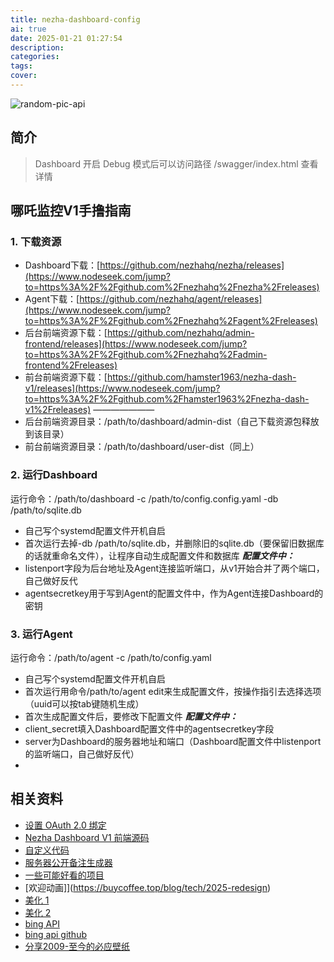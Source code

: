 ```yaml
---
title: nezha-dashboard-config
ai: true
date: 2025-01-21 01:27:54
description:
categories:
tags:
cover:
---
```


<!-- markdownlint-disable-next-line MD033 -->
<meta name="referrer" content="no-referrer"/>

![random-pic-api](https://cover.dong4j.ink:1024)

## 简介





> Dashboard 开启 Debug 模式后可以访问路径 /swagger/index.html 查看详情



## 哪吒监控V1手撸指南

### **1. 下载资源**

- Dashboard下载：[https://github.com/nezhahq/nezha/releases](https://www.nodeseek.com/jump?to=https%3A%2F%2Fgithub.com%2Fnezhahq%2Fnezha%2Freleases)
- Agent下载：[https://github.com/nezhahq/agent/releases](https://www.nodeseek.com/jump?to=https%3A%2F%2Fgithub.com%2Fnezhahq%2Fagent%2Freleases)
- 后台前端资源下载：[https://github.com/nezhahq/admin-frontend/releases](https://www.nodeseek.com/jump?to=https%3A%2F%2Fgithub.com%2Fnezhahq%2Fadmin-frontend%2Freleases)
- 前台前端资源下载：[https://github.com/hamster1963/nezha-dash-v1/releases](https://www.nodeseek.com/jump?to=https%3A%2F%2Fgithub.com%2Fhamster1963%2Fnezha-dash-v1%2Freleases)
  ———————
- 后台前端资源目录：/path/to/dashboard/admin-dist（自己下载资源包释放到该目录）
- 前台前端资源目录：/path/to/dashboard/user-dist（同上）

### **2. 运行Dashboard**

运行命令：/path/to/dashboard -c /path/to/config.config.yaml -db /path/to/sqlite.db

- 自己写个systemd配置文件开机自启
- 首次运行去掉-db /path/to/sqlite.db，并删除旧的sqlite.db（要保留旧数据库的话就重命名文件），让程序自动生成配置文件和数据库
  ***配置文件中：***
- listenport字段为后台地址及Agent连接监听端口，从v1开始合并了两个端口，自己做好反代
- agentsecretkey用于写到Agent的配置文件中，作为Agent连接Dashboard的密钥

### **3. 运行Agent**

运行命令：/path/to/agent -c /path/to/config.yaml

- 自己写个systemd配置文件开机自启
- 首次运行用命令/path/to/agent edit来生成配置文件，按操作指引去选择选项（uuid可以按tab键随机生成）
- 首次生成配置文件后，要修改下配置文件
  ***配置文件中：***
- client_secret填入Dashboard配置文件中的agentsecretkey字段
- server为Dashboard的服务器地址和端口（Dashboard配置文件中listenport的监听端口，自己做好反代）
- 


## 相关资料

- [设置 OAuth 2.0 绑定](https://nezha.wiki/guide/q14.html)
- [Nezha Dashboard V1 前端源码](https://github.com/hamster1963/nezha-dash-v1?tab=readme-ov-file)
- [自定义代码](https://nezhadash-docs.buycoffee.top/custom-code)
- [服务器公开备注生成器](https://nezhainfojson.pages.dev/)
- [一些可能好看的项目](https://buycoffee.top/work)
- [欢迎动画]](https://buycoffee.top/blog/tech/2025-redesign)
- [美化 1](https://blog.zmyos.com/nezha-theme.html)
- [美化 2](https://misaka.es/archives/33.html)
- [bing API](https://api-bimg-cc.apifox.cn/)
- [bing api github](https://github.com/flow2000/bing-wallpaper-api?tab=readme-ov-file)
- [分享2009-至今的必应壁纸](https://www.aliyundrive.com/s/VF4HskqwXMk)